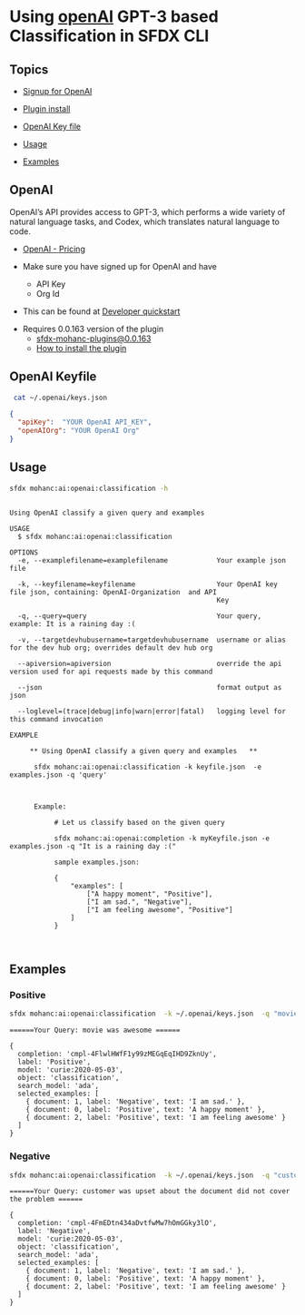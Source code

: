 # Using [openAI](https://openai.com/) GPT-3  based Classification in SFDX CLI



## Topics

- [Signup for OpenAI](#signup)

- [Plugin install](#install)
- [OpenAI Key file](#keyfile)
- [Usage](#usage)
- [Examples](#examples)

<a name='signup'></a>

## OpenAI

OpenAI’s API provides access to GPT-3, which performs a wide variety of natural language tasks, and Codex, which translates natural language to code.

- [OpenAI - Pricing](https://openai.com/api/pricing/)

- Make sure you have signed up for OpenAI and have 
    - API Key
    - Org Id
- This can be found at [Developer quickstart](https://beta.openai.com/docs/developer-quickstart)


<a name='install'></a>
- Requires 0.0.163 version of the plugin
    - sfdx-mohanc-plugins@0.0.163
    - [How to install the plugin](https://mohan-chinnappan-n.github.io/dx/plugins.html#/1)

 

<a name='keyfile'></a>

## OpenAI Keyfile

```bash
 cat ~/.openai/keys.json 
```

```json
{
  "apiKey":  "YOUR OpenAI API_KEY",
  "openAIOrg": "YOUR OpenAI Org"
}
```
<a name='usage'></a>

## Usage
```bash
sfdx mohanc:ai:openai:classification -h

```

```

Using OpenAI classify a given query and examples  

USAGE
  $ sfdx mohanc:ai:openai:classification

OPTIONS
  -e, --examplefilename=examplefilename            Your example json file

  -k, --keyfilename=keyfilename                    Your OpenAI key file json, containing: OpenAI-Organization  and API 
                                                   Key

  -q, --query=query                                Your query, example: It is a raining day :(

  -v, --targetdevhubusername=targetdevhubusername  username or alias for the dev hub org; overrides default dev hub org

  --apiversion=apiversion                          override the api version used for api requests made by this command

  --json                                           format output as json

  --loglevel=(trace|debug|info|warn|error|fatal)   logging level for this command invocation

EXAMPLE

     ** Using OpenAI classify a given query and examples   **

      sfdx mohanc:ai:openai:classification -k keyfile.json  -e examples.json -q 'query' 

   

      Example:

           # Let us classify based on the given query

           sfdx mohanc:ai:openai:completion -k myKeyfile.json -e examples.json -q "It is a raining day :("

           sample examples.json:

           {
               "examples": [
                   ["A happy moment", "Positive"],
                   ["I am sad.", "Negative"],
                   ["I am feeling awesome", "Positive"]
               ]
           }

    
```
<a name='examples'></a>

## Examples

### Positive 

```bash
sfdx mohanc:ai:openai:classification  -k ~/.openai/keys.json  -q "movie was awesome"

```

```
======Your Query: movie was awesome ======
```

```
{
  completion: 'cmpl-4FlwlHWfF1y99zMEGqEqIHD9ZknUy',
  label: 'Positive',
  model: 'curie:2020-05-03',
  object: 'classification',
  search_model: 'ada',
  selected_examples: [
    { document: 1, label: 'Negative', text: 'I am sad.' },
    { document: 0, label: 'Positive', text: 'A happy moment' },
    { document: 2, label: 'Positive', text: 'I am feeling awesome' }
  ]
}
```

### Negative

```bash
sfdx mohanc:ai:openai:classification  -k ~/.openai/keys.json  -q "customer was upset about the document did not cover the problem"

```

```
======Your Query: customer was upset about the document did not cover the problem ======
```

```
{
  completion: 'cmpl-4FmEDtn434aDvtfwMw7hOmGGky3lO',
  label: 'Negative',
  model: 'curie:2020-05-03',
  object: 'classification',
  search_model: 'ada',
  selected_examples: [
    { document: 1, label: 'Negative', text: 'I am sad.' },
    { document: 0, label: 'Positive', text: 'A happy moment' },
    { document: 2, label: 'Positive', text: 'I am feeling awesome' }
  ]
}
```


